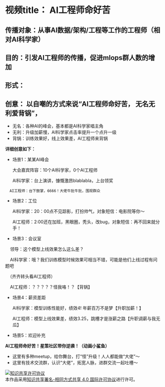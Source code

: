 # 视频title： AI工程师命好苦


## 传播对象：从事AI数据/架构/工程等工作的工程师（相对AI科学家）


## 目的：引发AI工程师的传播，促进mlops群人数的增加

## 形式：

## 创意： 以自嘲的方式来说“AI工程师命好苦， 无名无利爱背锅”，
* 无名：各种AI的峰会，基本都是AI科学家唱主角
* 无利：升级加薪慢，AI科学家点击率提升一个点升一级
* 背锅：训练效果好，线上效果差，AI工程师来背锅


**详细创意如下：**

-   场景1：某某AI峰会

      大会嘉宾阵容：10个AI科学家，0个AI工程师

      AI科学家：台上演讲，慷慨激昂blablabla，上台领奖

      AI工程师：台下鼓掌，6666！大佬牛批牛批，围观群众

-   场景2：工位

     AI科学家：20：00点不见踪影，打扮帅气，对象短信：电影院等你～

     AI工程师：2:00还在加班，黑眼圈，秃头，改bug，对象短信：再不回来就分手！

-   场景3：会议室

    领导：这个模型上线效果怎么这么差？

    AI科学家：哦？我们训练模型时候效果可相当不错，可能是他们上线过程有问题吧

   （齐齐转头看AI工程师）

    AI工程师：？？？？？怪我咯！？【背锅】

-   场景4：薪资差距

     AI科学家：模型训练性能好，绩效4! 年薪百万不是梦【升职加薪！】

     AI工程师：模型上线效果差，绩效3.25，跳槽才是涨薪之路【升职调薪与我无瓜】
     
-   场景5：欢迎补充


  
**AI工程师命好苦！星策社区带你逆袭！（动画小鲨鱼）**

-   这里有多种meetup，给你舞台，打“怪”升级！人人都能做“大佬”～
-   这里有技术交流群，认识“大佬”，拓宽人脉，进群交流一起吐槽～

<a rel="license" href="http://creativecommons.org/licenses/by-sa/4.0/"><img alt="知识共享许可协议" style="border-width:0" src="https://i.creativecommons.org/l/by-sa/4.0/88x31.png" /></a><br />本作品采用<a rel="license" href="http://creativecommons.org/licenses/by-sa/4.0/">知识共享署名-相同方式共享 4.0 国际许可协议</a>进行许可。


